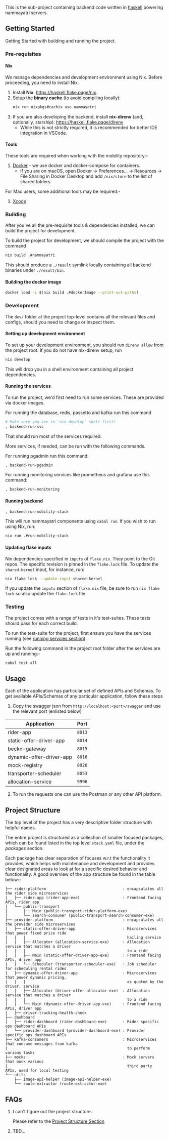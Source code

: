 This is the sub-project containing backend code written in [haskell] powering nammayatri servers.

[haskell]: https://www.haskell.org/
## Getting Started

Getting Started with building and running the project.

### Pre-requisites

#### Nix
We manage dependencies and development environment using Nix. Before proceeding, you need to install Nix.

1. Install **Nix**: https://haskell.flake.page/nix.
1. Setup the **binary cache** (to avoid compiling locally):
    ```sh
    nix run nixpkgs#cachix use nammayatri
    ```
1. If you are also developing the backend, install **nix-direnv** (and, optionally, starship): https://haskell.flake.page/direnv
    - While this is not strictly required, it is recommended for better IDE integration in VSCode.

#### Tools

These tools are required when working with the mobility repository:-

1. [Docker](https://www.docker.com/products/docker-desktop/) - we use docker and docker-compose for containers.
    - If you are on macOS, open Docker -> Preferences... -> Resources -> File Sharing in Docker Desktop and add `/nix/store` to the list of shared folders.

For Mac users, some additional tools may be required:-

1. [Xcode](https://developer.apple.com/xcode/)


### Building

After you've all the pre-requisite tools & dependencies installed, we can build the project for development.

To build the project for development, we should compile the project with the command

```sh
nix build .#nammayatri
```

This should produce a `./result` symlink locally containing all backend binaries under `./result/bin`.

#### Building the docker image

```sh
docker load -i $(nix build .#dockerImage --print-out-paths)
```

### Development

The `dev/` folder at the project top-level contains all the relevant files and configs, should you need to change or inspect them.

#### Setting up development environment

To set up your development environment, you should run `direnv allow` from the project root. If you do not have nix-direnv setup, run

```sh
nix develop
```

This will drop you in a shell environment containing all project dependencies.


#### Running the services
To run the project, we'd first need to run some services. These are provided via docker images.


For running the database, redis, passetto and kafka run this command
```sh
# Make sure you are in 'nix develop' shell first!
, backend-run-svc
```

That should run most of the services required.

More services, if needed, can be run with the following commands.

For running pgadmin run this command:

```sh
, backend-run-pgadmin
```

For running monitoring services like prometheus and grafana use this command:
```sh
, backend-run-monitoring
```

#### Running backend

```sh
, backend-run-mobility-stack
```

This will run nammayatri components using `cabal run`. If you wish to run using Nix, run:

```sh
nix run .#run-mobility-stack
```

#### Updating flake inputs

Nix dependencies specified in `inputs` of `flake.nix`. They point to the Git repos. The specific revision is pinned in the `flake.lock` file. To update the `shared-kernel` input, for instance, run:

```sh
nix flake lock --update-input shared-kernel
```

If you update the `inputs` section of `flake.nix` file, be sure to run `nix flake lock` so also update the `flake.lock` file.

### Testing

The project comes with a range of tests in it's test-suites. These tests should pass for each correct build.

To run the test-suite for the project, first ensure you have the services running (see [running servcies section](#running-the-services)).

Run the following command in the project root folder after the services are up and running:-

```sh
cabal test all
```


## Usage

Each of the application has particular set of defined APIs and Schemas. To get available APIs/Schemas of any particular application, follow these steps

1. Copy the swagger json from `http://localhost:<port>/swagger` and use the relevant port (enlisted below)

| Application                              | Port   |
| -----------------------------------------|--------|
| rider-app                                | `8013` |
| static-offer-driver-app                  | `8014` |
| beckn-gateway                            | `8015` |
| dynamic-offer-driver-app                 | `8016` |
| mock-registry                            | `8020` |
| transporter-scheduler                    | `8053` |
| allocation-service                       | `9996` |

2. To run the requests one can use the Postman or any other API platform.

## Project Structure

The top level of the project has a very descriptive folder structure with helpful names.

The entire project is structured as a collection of smaller focused packages, which can be found listed in the top level `stack.yaml` file, under the _packages_ section.

Each package has clear separation of focuses w.r.t the functionality it provides, which helps with maintenance and development and provides clear designated areas to look at for a specific desired behavior and functionality. A good overview of the app structure be found in the table below:-

```text
├── rider-platform                                  : encapsulates all the rider side microservices
|   ├── rider-app (rider-app-exe)                   : Frontend facing APIs, rider app
|   └── public-transport
|       ├── Main (public-transport-rider-platform-exe)
|       └── search-consumer	(public-transport-search-consumer-exe)
├── provider-platform                               : encapsulates all the provider side microservices
|   ├── static-offer-driver-app                     : Microservices that power fixed price ride
|   |   |                                             hailing service
|   |   ├── Allocator (allocation-service-exe)      : Allocation service that matches a driver
|   |   |                                             to a ride
|   |   ├── Main (static-offer-driver-app-exe)      : Frontend facing APIs, driver app
|   |   └── Scheduler (transporter-scheduler-exe)   : Job scheduler for scheduling rental rides
|   ├── dynamic-offer-driver-app                    : Microservices that power dynamic pricing,
|   |   |                                             as quoted by the driver, service
|   |   ├── Allocator (driver-offer-allocator-exe)  : Allocation service that matches a driver
|   |   |                                             to a ride
|   |   └── Main (dynamic-offer-driver-app-exe)     : Frontend facing APIs, driver app
|   ├── driver-tracking-health-check
├── dashboard
|   ├── rider-dashboard (rider-dashboard-exe)       : Rider specific ops dashboard APIs
|   └── provider-dashboard (provider-dashboard-exe) : Provider specific ops dashboard APIs
├── kafka-consumers                                 : Microservices that consume messages from kafka
|                                                     to perform various tasks
├── mocks                                           : Mock servers that mock various
|                                                     third party APIs, used for local testing
└── utils
    ├── image-api-helper (image-api-helper-exe)
    └── route-extractor	(route-extractor-exe)
```

## FAQs

1. I can't figure out the project structure.

    Please refer to the [Project Structure Section](#project-structure)

2. TBD...
